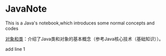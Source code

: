 # JavaNote

This is a Java's notebook,which introduces some normal concepts and codes

[对象和类](对象和类.md)：介绍了Java类和对象的基本概念（参考Java核心技术（基础知识））。

add line 1
